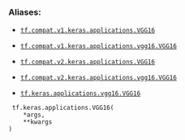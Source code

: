 

### Aliases:

- [ `tf.compat.v1.keras.applications.VGG16` ](/api_docs/python/tf/keras/applications/VGG16)

- [ `tf.compat.v1.keras.applications.vgg16.VGG16` ](/api_docs/python/tf/keras/applications/VGG16)

- [ `tf.compat.v2.keras.applications.VGG16` ](/api_docs/python/tf/keras/applications/VGG16)

- [ `tf.compat.v2.keras.applications.vgg16.VGG16` ](/api_docs/python/tf/keras/applications/VGG16)

- [ `tf.keras.applications.vgg16.VGG16` ](/api_docs/python/tf/keras/applications/VGG16)



```
 tf.keras.applications.VGG16(
    *args,
    **kwargs
)
 
```

